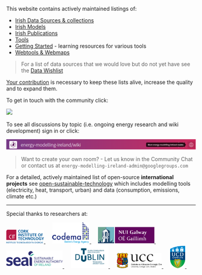 This website contains actively maintained listings of:

- [Irish Data Sources & collections](Data-Sources.md)
- [Irish Models](Irish-Models.md)
- [Irish Publications](Publications.md)
- [Tools](Tools.md)
- [Getting Started](Getting-Started.md) - learning resources for various tools
- [Webtools & Webmaps](Webtools-&-Webmaps.md)

> For a list of data sources that we would love but do not yet have see the [Data Wishlist](Data-Wishlist.md) 

[Your contribution](Contributing-Guide.md) is necessary to keep these lists alive, increase the quality and to expand them.

To get in touch with the community click:

<a href="https://gitter.im/energy-modelling-ireland/wiki?utm_source=badge&utm_medium=badge&utm_campaign=pr-badge&scale=1.5">
  <img class="chat" src="https://badgen.net/badge/icon/Community%20Chat/green?icon=gitter&label&scale=1.5" width="200">
</a>

To see all discussions by topic (i.e. ongoing energy research and wiki development) sign in or click:

![see-all-rooms](img/see-all-rooms.png)

> Want to create your own room? - Let us know in the Community Chat or contact us at `energy-modelling-ireland-admin@googlegroups.com`

For a detailed, actively maintained list of open-source **international projects** see [open-sustainable-technology](https://github.com/protontypes/open-sustainable-technology) which includes modelling tools (electricity, heat, transport, urban) and data (consumption, emissions, climate etc.)

---

Special thanks to researchers at:

<a href="https://messo.cit.ie/">
  <img src="img/logos/cit.png" width="100">
</a>
&emsp;
<a href="https://www.codema.ie/">
  <img src="img/logos/codema.png" width="100">
</a>
&emsp;
<a href="http://www.nuigalway.ie/">
  <img src="img/logos/nuigalway.png" width="150">
</a>
&emsp;
<a href="http://www.seai.ie/">
  <img src="img/logos/seai.png" width="150">
</a>
&emsp;
<a href="https://www.tudublin.ie/">
  <img src="img/logos/tudublin.png" width="100">
</a>
&emsp;
<a href="https://www.ucc.ie/en/">
  <img src="img/logos/ucc.png" width="120">
</a>
&emsp;
<a href="https://www.ucd.ie/">
  <img src="img/logos/ucd.png" width="40">
</a>
&emsp;
